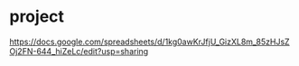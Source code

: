 # project
https://docs.google.com/spreadsheets/d/1kg0awKrJfjU_GizXL8m_85zHJsZOj2FN-644_hiZeLc/edit?usp=sharing
